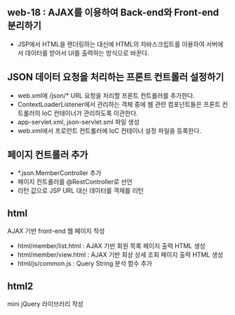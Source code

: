 ## web-18 : AJAX를 이용하여 Back-end와 Front-end 분리하기
- JSP에서 HTML을 렌더링하는 대신에 HTML의 자바스크립트를 이용하여 서버에서 데이터를 받아서 UI를 출력하는 방식으로 바꾼다.

## JSON 데이터 요청을 처리하는 프론트 컨트롤러 설정하기
- web.xml에 /json/* URL 요청을 처리할 프론트 컨트롤러를 추가한다.
- ContextLoaderListener에서 관리하는 객체 중에 웹 관련 컴포넌트들은
  프론트 컨트롤러의 IoC 컨테이너가 관리하도록 이관한다.
- app-servlet.xml, json-servlet.sml 파일 생성
- web.xml에서 프로런트 컨트롤러에 IoC 컨테이너 설정 파일을 등록한다.

## 페이지 컨트롤러 추가
- *.json.MemberController 추가
- 페이지 컨트롤러를 @RestController로 선언
- 리턴 값으로 JSP URL 대신 데이터를 객체를 리턴

## html 
AJAX 기반 front-end 웹 페이지 작성
- html/member/list.html : AJAX 기반 회원 목록 페이지 출력 HTML 생성
- html/member/view.html : AJAX 기반 회상 상세 조회 페이지 출력 HTML 생성
- html/js/common.js : Query String 분석 함수 추가

## html2
mini jQuery 라이브러리 작성